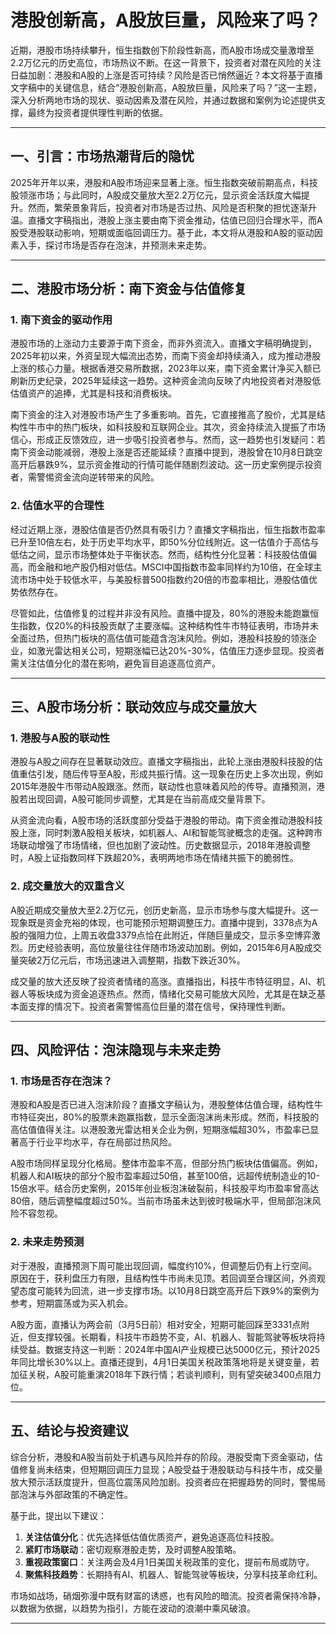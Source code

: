 # 港股创新高，A股放巨量，风险来了吗？

近期，港股市场持续攀升，恒生指数创下阶段性新高，而A股市场成交量激增至2.2万亿元的历史高位，市场热议不断。在这一背景下，投资者对潜在风险的关注日益加剧：港股和A股的上涨是否可持续？风险是否已悄然逼近？本文将基于直播文字稿中的关键信息，结合“港股创新高，A股放巨量，风险来了吗？”这一主题，深入分析两地市场的现状、驱动因素及潜在风险，并通过数据和案例为论述提供支撑，最终为投资者提供理性判断的依据。

---

## 一、引言：市场热潮背后的隐忧

2025年开年以来，港股和A股市场迎来显著上涨。恒生指数突破前期高点，科技股领涨市场；与此同时，A股成交量放大至2.2万亿元，显示资金活跃度大幅提升。然而，繁荣景象背后，投资者对市场是否过热、风险是否积聚的担忧逐渐升温。直播文字稿指出，港股上涨主要由南下资金推动，估值已回归合理水平，而A股受港股联动影响，短期或面临回调压力。基于此，本文将从港股和A股的驱动因素入手，探讨市场是否存在泡沫，并预测未来走势。

---

## 二、港股市场分析：南下资金与估值修复

### 1. 南下资金的驱动作用

港股市场的上涨动力主要源于南下资金，而非外资流入。直播文字稿明确提到，2025年初以来，外资呈现大幅流出态势，而南下资金却持续涌入，成为推动港股上涨的核心力量。根据香港交易所数据，2023年以来，南下资金累计净买入额已刷新历史纪录，2025年延续这一趋势。这种资金流向反映了内地投资者对港股低估值资产的追捧，尤其是科技和消费板块。

南下资金的注入对港股市场产生了多重影响。首先，它直接推高了股价，尤其是结构性牛市中的热门板块，如科技股和互联网企业。其次，资金持续流入提振了市场信心，形成正反馈效应，进一步吸引投资者参与。然而，这一趋势也引发疑问：若南下资金动能减弱，港股上涨是否还能延续？直播中提到，港股曾在10月8日跳空高开后暴跌9%，显示资金推动的行情可能伴随剧烈波动。这一历史案例提示投资者，需警惕资金流向逆转带来的风险。

### 2. 估值水平的合理性

经过近期上涨，港股估值是否仍然具有吸引力？直播文字稿指出，恒生指数市盈率已升至10倍左右，处于历史平均水平，即50%分位线附近。这一估值介于高估与低估之间，显示市场整体处于平衡状态。然而，结构性分化显著：科技股估值偏高，而金融和地产股仍相对低估。MSCI中国指数市盈率同样约为10倍，在全球主流市场中处于较低水平，与美股标普500指数约20倍的市盈率相比，港股估值优势依然存在。

尽管如此，估值修复的过程并非没有风险。直播中提及，80%的港股未能跑赢恒生指数，仅20%的科技股贡献了主要涨幅。这种结构性牛市特征表明，市场并未全面过热，但热门板块的高估值可能蕴含泡沫风险。例如，港股科技股的领涨企业，如激光雷达相关公司，短期涨幅已达20%-30%，估值压力逐步显现。投资者需关注估值分化的潜在影响，避免盲目追逐高位资产。

---

## 三、A股市场分析：联动效应与成交量放大

### 1. 港股与A股的联动性

港股与A股之间存在显著联动效应。直播文字稿指出，此轮上涨由港股科技股的估值重估引发，随后传导至A股，形成共振行情。这一现象在历史上多次出现，例如2015年港股牛市带动A股跟涨。然而，联动性也意味着风险的传导。直播预测，港股若出现回调，A股可能同步调整，尤其是在当前高成交量背景下。

从资金流向看，A股市场的活跃度部分受益于港股的带动。南下资金推动港股科技股上涨，同时刺激A股相关板块，如机器人、AI和智能驾驶概念的走强。这种跨市场联动增强了市场情绪，但也加剧了波动性。历史数据显示，2018年港股调整时，A股上证指数同样下跌超20%，表明两地市场在情绪共振下的脆弱性。

### 2. 成交量放大的双重含义

A股近期成交量放大至2.2万亿元，创历史新高，显示市场参与度大幅提升。这一现象既是资金充裕的体现，也可能预示短期调整压力。直播中提到，3378点为A股的强阻力位，上周五收盘3379点恰在此附近，伴随巨量成交，显示多空博弈激烈。历史经验表明，高位放量往往伴随市场波动加剧。例如，2015年6月A股成交量突破2万亿元后，市场迅速进入调整期，指数下跌近30%。

成交量的放大还反映了投资者情绪的高涨。直播指出，科技牛市特征明显，AI、机器人等板块成为资金追逐热点。然而，情绪化交易可能放大风险，尤其是在缺乏基本面支撑的情况下。投资者需警惕高位巨量的潜在信号，保持理性判断。

---

## 四、风险评估：泡沫隐现与未来走势

### 1. 市场是否存在泡沫？

港股和A股是否已进入泡沫阶段？直播文字稿认为，港股整体估值合理，结构性牛市特征突出，80%的股票未跑赢指数，显示全面泡沫尚未形成。然而，科技股的高估值值得关注。以港股激光雷达相关企业为例，短期涨幅超30%，市盈率已显著高于行业平均水平，存在局部过热风险。

A股市场同样呈现分化格局。整体市盈率不高，但部分热门板块估值偏高。例如，机器人和AI板块的部分个股市盈率超过50倍，甚至100倍，远超传统制造业的10-15倍水平。结合历史案例，2015年创业板泡沫破裂前，科技股平均市盈率曾高达80倍，随后调整幅度超过50%。当前市场虽未达到彼时极端水平，但局部泡沫风险不容忽视。

### 2. 未来走势预测

对于港股，直播预测下周可能出现回调，幅度约10%，但调整后仍有上行空间。原因在于，获利盘压力有限，且结构性牛市尚未见顶。若回调至合理区间，外资观望态度可能转为回流，进一步支撑市场。以10月8日跳空高开后下跌9%的案例为参考，短期震荡或为买入机会。

A股方面，直播认为两会前（3月5日前）相对安全，短期可能回踩至3331点附近，但支撑较强。长期看，科技牛市趋势不变，AI、机器人、智能驾驶等板块将持续受益。数据支持这一判断：2024年中国AI产业规模已达5000亿元，预计2025年同比增长30%以上。直播还提到，4月1日美国关税政策落地将是关键变量，若加征关税，A股可能重演2018年下跌行情；若谈判顺利，则有望突破3400点阻力位。

---

## 五、结论与投资建议

综合分析，港股和A股当前处于机遇与风险并存的阶段。港股受南下资金驱动，估值修复尚未结束，但短期回调压力显现；A股受益于港股联动与科技牛市，成交量放大预示活跃度提升，但高位震荡风险加剧。投资者应在把握趋势的同时，警惕局部泡沫与外部政策的不确定性。

基于此，提出以下建议：

1. **关注估值分化**：优先选择低估值优质资产，避免追逐高位科技股。
2. **紧盯市场联动**：密切观察港股走势，及时调整A股策略。
3. **重视政策窗口**：关注两会及4月1日美国关税政策的变化，提前布局或防守。
4. **聚焦科技趋势**：长期持有AI、机器人、智能驾驶等板块，分享科技革命红利。

市场如战场，硝烟弥漫中既有财富的诱惑，也有风险的暗流。投资者需保持冷静，以数据为依据，以趋势为指引，方能在波动的浪潮中乘风破浪。

--- 

